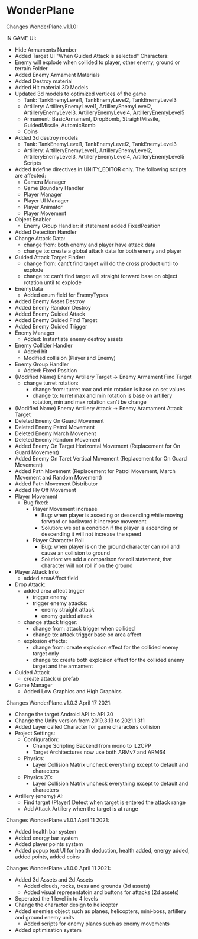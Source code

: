 # WonderPlane

Changes WonderPlane.v1.1.0:

IN GAME UI:
- Hide Armaments Number
- Added Target UI "When Guided Attack is selected"
Characters:
- Enemy will explode when collided to player, other enemy, ground or terrain
Folder
- Added Enemy Armament
Materials
- Added Destroy material
- Added Hit material
3D Models
- Updated 3d models to optimized vertices of the game
	- Tank: TankEnemyLevel1, TankEnemyLevel2, TankEnemyLevel3
	- Artillery: ArtilleryEnemyLevel1, ArtilleryEnemyLevel2, ArtilleryEnemyLevel3, ArtilleryEnemyLevel4,
		ArtilleryEnemyLevel5
	- Armament: BasicArmament, DropBomb, StraightMissile, GuidedMissile, AutomicBomb
	- Coins
- Added 3d destroy models
	- Tank: TankEnemyLevel1, TankEnemyLevel2, TankEnemyLevel3
	- Artillery: ArtilleryEnemyLevel1, ArtilleryEnemyLevel2, ArtilleryEnemyLevel3, ArtilleryEnemyLevel4,
		ArtilleryEnemyLevel5
Scripts
- Added #define directives in UNITY_EDITOR only. The following scripts are affected:
	- Camera Manager
	- Game Boundary Handler
	- Player Manager
	- Player UI Manager
	- Player Animator
	- Player Movement
- Object Enabler
	- Enemy Group Handler: if statement added FixedPosition
- Added Detection Handler
- Change Attack Data:
	- change from: both enemy and player have attack data
	- change to: create a global attack data for both enemy and player
- Guided Attack Target Finder:
	- change from: cant't find target will do the cross product until to explode
	- change to: can't find target will straight forward base on object rotation until to explode
- EnemyData
	- Added enum field for EnemyTypes
- Added Enemy Asset Destroy
- Added Enemy Random Destroy
- Added Enemy Guided Attack
- Added Enemy Guided Find Target
- Added Enemy Guided Trigger
- Enemy Manager
	- Added: Instantiate enemy destroy assets
- Enemy Collider Handler
	- Added hit
	- Modified collision (Player and Enemy)
- Enemy Group Handler
	- Added: Fixed Position
- (Modified Name) Enemy Artillery Target -> Enemy Armament Find Target
	- change turret rotation:
		- change from: turret max and min rotation is base on set values
		- change to: turret max and min rotation is base on artillery rotation, min and max rotation can't be change
- (Modified Name) Enemy Artillery Attack -> Enemy Aramament Attack Target
- Deleted Enemy On Guard Movement
- Deleted Enemy Patrol Movement
- Deleted Enemy March Movement
- Deleted Enemy Random Movement
- Added Enemy On Target Horizontal Movement (Replacement for On Guard Movement)
- Added Enemy On Taret Vertical Movement (Replacement for On Guard Movement)
- Added Path Movement (Replacement for Patrol Movement, March Movement and Random Movement)
- Added Path Movement Distributor
- Added Fly Off Movement
- Player Movement
	- Bug fixed:
		- Player Movement increase
			- Bug: when player is asceding or descending while moving forward or backward it increase movement
			- Solution: we set a condition if the player is ascending or descending it will not increase the speed 
		- Player Character Roll
			- Bug: when player is on the ground character can roll and cause an collision to ground 
			- Solution: we add a comparison for roll statement, that character will not roll if on the ground
- Player Attack Info:
	- added areaAffect field
- Drop Attack:
	- added area affect trigger
		- trigger enemy
		- trigger enemy attacks:
			- enemy straight attack
			- enemy guided attack
	- change attack trigger:
		- change from: attack trigger when collided
		- change to: attack trigger base on area affect
	- explosion effects:
		- change from: create explosion effect for the collided enemy target only
		- change to: create both explosion effect for the collided enemy target and the armament
- Guided Attack
	- create attack ui prefab
- Game Manager
	- Added Low Graphics and High Graphics
	

Changes WonderPlane.v1.0.3 April 17 2021:
- Change the target Android API to API 30
- Change the Unity version from 2019.3.13 to 2021.1.3f1
- Added Layer called Character for game characters collision
- Project Settings:
	- Configuration:
		- Change Scripting Backend from mono to IL2CPP
		- Target Architectures now use both ARMv7 and ARM64
	- Physics:
		- Layer Collision Matrix uncheck everything except to default and characters
	- Physics 2D:
		- Layer Collision Matrix uncheck everything except to default and characters
- Artillery (enemy) AI:
	- Find target (Player) Detect when target is entered the attack range
	- Add Attack Artillery when the target is at range

Changes WonderPlane.v1.0.1 April 11 2021:
- Added health bar system
- Added energy bar system
- Added player points system
- Added popup text UI for health deduction, health added, energy added, added points, added coins


Changes WonderPlane.v1.0.0 April 11 2021:
- Added 3d Assets and 2d Assets
  - Added clouds, rocks, tress and grounds (3d assets)
  - Added visual representatoin and buttons for attacks (2d assets)
- Seperated the 1 level in to 4 levels
- Change the character design to helicopter
- Added enemies object such as planes, helicopters, mini-boss, artillery and ground enemy units
  - Added scripts for enemy planes such as enemy movements
- Added optimization system
